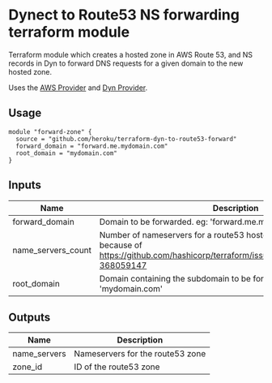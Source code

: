 # Dynect to Route53 NS forwarding terraform module

Terraform module which creates a hosted zone in AWS Route 53, and NS records in Dyn
to forward DNS requests for a given domain to the new hosted zone.

Uses the [AWS Provider](https://www.terraform.io/docs/providers/aws/) and [Dyn Provider](https://www.terraform.io/docs/providers/dyn/index.html).

## Usage

```hcl
module "forward-zone" {
  source = "github.com/heroku/terraform-dyn-to-route53-forward"
  forward_domain = "forward.me.mydomain.com"
  root_domain = "mydomain.com"
}
```

## Inputs

| Name | Description | Type | Default | Required |
|------|-------------|:----:|:-----:|:-----:|
| forward_domain | Domain to be forwarded. eg: 'forward.me.mydomain.com' | string | - | yes |
| name_servers_count | Number of nameservers for a route53 hosted zone. Necessary because of https://github.com/hashicorp/terraform/issues/10857#issuecomment-368059147 | string | `4` | no |
| root_domain | Domain containing the subdomain to be forwarded. eg: 'mydomain.com' | string | - | yes |

## Outputs

| Name | Description |
|------|-------------|
| name_servers | Nameservers for the route53 zone |
| zone_id | ID of the route53 zone |

